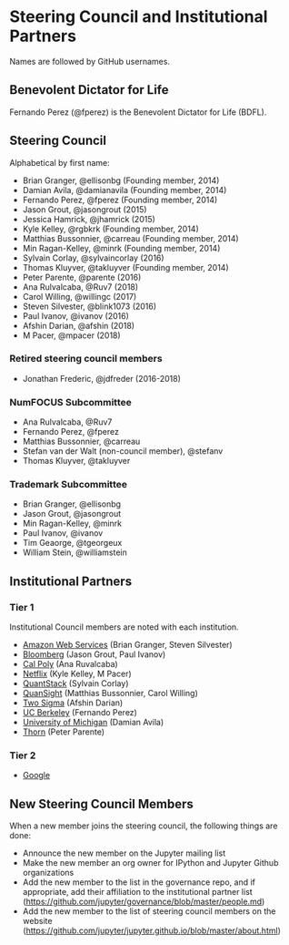 # Steering Council and Institutional Partners

Names are followed by GitHub usernames.

## Benevolent Dictator for Life

Fernando Perez (@fperez) is the Benevolent Dictator for Life (BDFL).

## Steering Council

Alphabetical by first name:

- Brian Granger, @ellisonbg (Founding member, 2014)
- Damian Avila, @damianavila (Founding member, 2014)
- Fernando Perez, @fperez (Founding member, 2014)
- Jason Grout, @jasongrout (2015)
- Jessica Hamrick, @jhamrick (2015)
- Kyle Kelley, @rgbkrk (Founding member, 2014)
- Matthias Bussonnier, @carreau (Founding member, 2014)
- Min Ragan-Kelley, @minrk (Founding member, 2014)
- Sylvain Corlay, @sylvaincorlay (2016)
- Thomas Kluyver, @takluyver (Founding member, 2014)
- Peter Parente, @parente (2016)
- Ana Rulvalcaba, @Ruv7 (2018)
- Carol Willing, @willingc (2017)
- Steven Silvester, @blink1073 (2016)
- Paul Ivanov, @ivanov (2016)
- Afshin Darian, @afshin (2018)
- M Pacer, @mpacer (2018)

### Retired steering council members

- Jonathan Frederic, @jdfreder (2016-2018)

### NumFOCUS Subcommittee

- Ana Rulvalcaba, @Ruv7
- Fernando Perez, @fperez
- Matthias Bussonnier, @carreau
- Stefan van der Walt (non-council member), @stefanv
- Thomas Kluyver, @takluyver


### Trademark Subcommittee

- Brian Granger, @ellisonbg
- Jason Grout, @jasongrout
- Min Ragan-Kelley, @minrk
- Paul Ivanov, @ivanov
- Tim Geaorge, @tgeorgeux
- William Stein, @williamstein

## Institutional Partners

### Tier 1

Institutional Council members are noted with each institution.

- [Amazon Web Services](https://aws.amazon.com/) (Brian Granger, Steven Silvester)
- [Bloomberg](https://www.bloomberg.com/) (Jason Grout, Paul Ivanov)
- [Cal Poly](https://www.calpoly.edu/) (Ana Ruvalcaba)
- [Netflix](https://www.netflix.com/) (Kyle Kelley, M Pacer)
- [QuantStack](http://quantstack.net/) (Sylvain Corlay)
- [QuanSight](https://www.quansight.com/) (Matthias Bussonnier, Carol Willing)
- [Two Sigma](https://www.twosigma.com/) (Afshin Darian)
- [UC Berkeley](https://www.berkeley.edu/) (Fernando Perez)
- [University of Michigan](https://www.si.umich.edu/) (Damian Avila)
- [Thorn](https://thorn.org/) (Peter Parente)

### Tier 2

- [Google](https://www.google.com/)

## New Steering Council Members

When a new member joins the steering council, the following things are done:
- Announce the new member on the Jupyter mailing list
- Make the new member an org owner for IPython and Jupyter Github organizations
- Add the new member to the list in the governance repo, and if appropriate, add their affiliation to the institutional partner list (https://github.com/jupyter/governance/blob/master/people.md)
- Add the new member to the list of steering council members on the website (https://github.com/jupyter/jupyter.github.io/blob/master/about.html)


